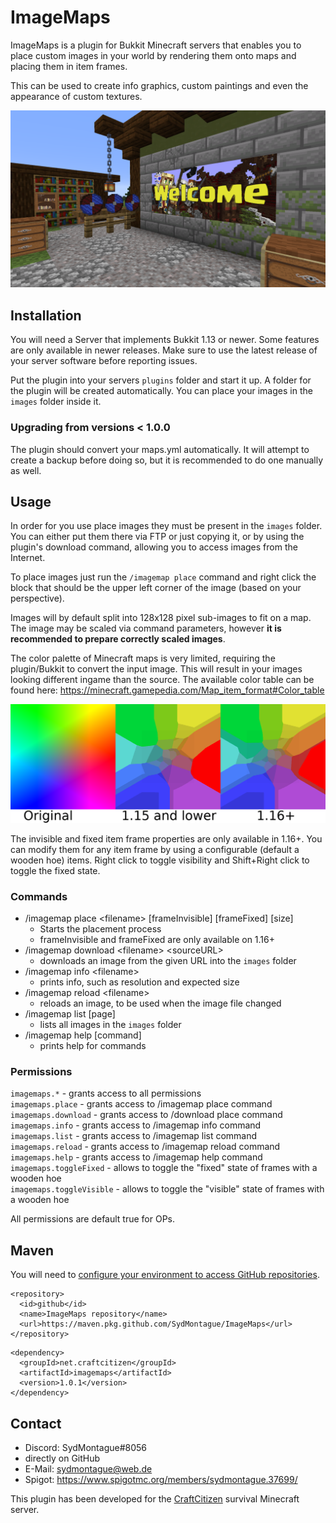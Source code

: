 # ImageMaps

ImageMaps is a plugin for Bukkit Minecraft servers that enables you to place custom images in your world
by rendering them onto maps and placing them in item frames.

This can be used to create info graphics, custom paintings and even the appearance of custom textures.

![Example Screenshot](./screenshot.png)

## Installation
You will need a Server that implements Bukkit 1.13 or newer. Some features are only available in newer
releases. Make sure to use the latest release of your server software before reporting issues.

Put the plugin into your servers `plugins` folder and start it up. A folder for the plugin will be created 
automatically. You can place your images in the `images` folder inside it.

### Upgrading from versions &lt; 1.0.0
The plugin should convert your maps.yml automatically. It will attempt to create a backup before doing so, 
but it is recommended to do one manually as well.

## Usage
In order for you use place images they must be present in the `images` folder. You can either put them
there via FTP or just copying it, or by using the plugin's download command, allowing you to access
images from the Internet.

To place images just run the `/imagemap place` command and right click the block that should be the
upper left corner of the image (based on your perspective).

Images will by default split into 128x128 pixel sub-images to fit on a map. The image may be scaled via
command parameters, however **it is recommended to prepare correctly scaled images**.

The color palette of Minecraft maps is very limited, requiring the plugin/Bukkit to convert the input image.
This will result in your images looking different ingame than the source. The available color table can be
found here: https://minecraft.gamepedia.com/Map_item_format#Color_table

![Example of color conversion](./colorConversion.png)

The invisible and fixed item frame properties are only available in 1.16+. You can modify them for any item frame
by using a configurable (default a wooden hoe) items. Right click to toggle visibility and Shift+Right click to 
toggle the fixed state.

### Commands
* /imagemap place &lt;filename> [frameInvisible] [frameFixed] [size]
  * Starts the placement process
  * frameInvisible and frameFixed are only available on 1.16+
* /imagemap download &lt;filename> &lt;sourceURL>
  * downloads an image from the given URL into the `images` folder
* /imagemap info &lt;filename>
  * prints info, such as resolution and expected size
* /imagemap reload &lt;filename>
  * reloads an image, to be used when the image file changed
* /imagemap list [page]
  * lists all images in the `images` folder
* /imagemap help [command]
  * prints help for commands
  
### Permissions
`imagemaps.*` - grants access to all permissions  
`imagemaps.place` - grants access to /imagemap place command  
`imagemaps.download` - grants access to /download place command  
`imagemaps.info` - grants access to /imagemap info command  
`imagemaps.list` - grants access to /imagemap list command  
`imagemaps.reload` - grants access to /imagemap reload command  
`imagemaps.help` - grants access to /imagemap help command  
`imagemaps.toggleFixed` - allows to toggle the "fixed" state of frames with a wooden hoe  
`imagemaps.toggleVisible` - allows to toggle the "visible" state of frames with a wooden hoe  

All permissions are default true for OPs.


## Maven
You will need to [configure your environment to access GitHub repositories](https://docs.github.com/en/packages/using-github-packages-with-your-projects-ecosystem/configuring-apache-maven-for-use-with-github-packages).

```
<repository>
  <id>github</id>
  <name>ImageMaps repository</name>
  <url>https://maven.pkg.github.com/SydMontague/ImageMaps</url>
</repository>
```
```
<dependency>
  <groupId>net.craftcitizen</groupId>
  <artifactId>imagemaps</artifactId>
  <version>1.0.1</version>
</dependency>
```

## Contact 
* Discord: SydMontague#8056
* directly on GitHub
* E-Mail: sydmontague@web.de
* Spigot: https://www.spigotmc.org/members/sydmontague.37699/

This plugin has been developed for the [CraftCitizen](https://craftcitizen.net) survival Minecraft server.